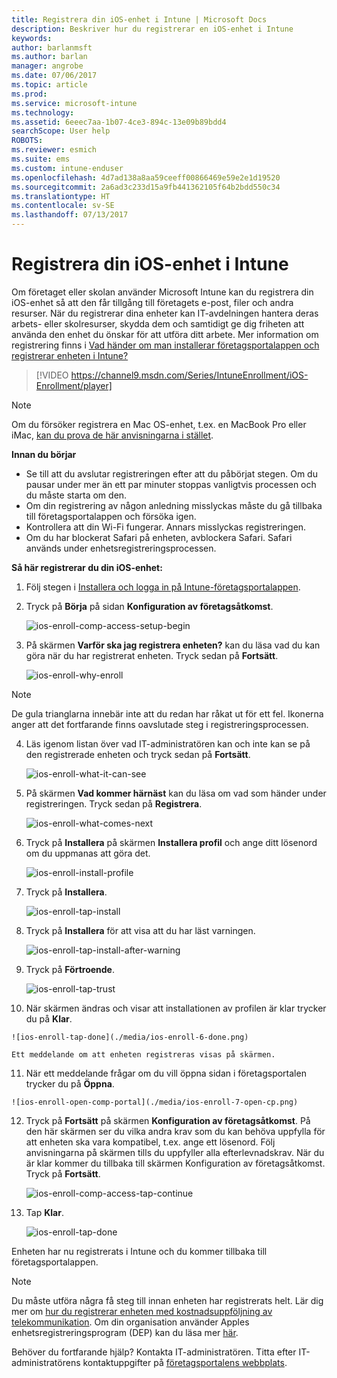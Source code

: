 ```yaml
---
title: Registrera din iOS-enhet i Intune | Microsoft Docs
description: Beskriver hur du registrerar en iOS-enhet i Intune
keywords: 
author: barlanmsft
ms.author: barlan
manager: angrobe
ms.date: 07/06/2017
ms.topic: article
ms.prod: 
ms.service: microsoft-intune
ms.technology: 
ms.assetid: 6eeec7aa-1b07-4ce3-894c-13e09b89bdd4
searchScope: User help
ROBOTS: 
ms.reviewer: esmich
ms.suite: ems
ms.custom: intune-enduser
ms.openlocfilehash: 4d7ad138a8aa59ceeff00866469e59e2e1d19520
ms.sourcegitcommit: 2a6ad3c233d15a9fb441362105f64b2bdd550c34
ms.translationtype: HT
ms.contentlocale: sv-SE
ms.lasthandoff: 07/13/2017
---
```

# <a name="enroll-your-ios-device-in-intune"></a>Registrera din iOS-enhet i Intune

Om företaget eller skolan använder Microsoft Intune kan du registrera din iOS-enhet så att den får tillgång till företagets e-post, filer och andra resurser. När du registrerar dina enheter kan IT-avdelningen hantera deras arbets- eller skolresurser, skydda dem och samtidigt ge dig friheten att använda den enhet du önskar för att utföra ditt arbete. Mer information om registrering finns i [Vad händer om man installerar företagsportalappen och registrerar enheten i Intune?](what-happens-if-you-install-the-company-portal-app-and-enroll-your-device-in-intune-ios.md)

> [!VIDEO https://channel9.msdn.com/Series/IntuneEnrollment/iOS-Enrollment/player]

> [!NOTE]
> Om du försöker registrera en Mac OS-enhet, t.ex. en MacBook Pro eller iMac, [kan du prova de här anvisningarna i stället](enroll-your-device-in-intune-macos.md).

**Innan du börjar**

- Se till att du avslutar registreringen efter att du påbörjat stegen. Om du pausar under mer än ett par minuter stoppas vanligtvis processen och du måste starta om den.
- Om din registrering av någon anledning misslyckas måste du gå tillbaka till företagsportalappen och försöka igen.
- Kontrollera att din Wi-Fi fungerar. Annars misslyckas registreringen.
- Om du har blockerat Safari på enheten, avblockera Safari. Safari används under enhetsregistreringsprocessen.


**Så här registrerar du din iOS-enhet:**

1.  Följ stegen i [Installera och logga in på Intune-företagsportalappen](install-and-sign-in-to-the-intune-company-portal-app-ios.md).

2. Tryck på **Börja** på sidan **Konfiguration av företagsåtkomst**.

    ![ios-enroll-comp-access-setup-begin](./media/ios-enroll-1a-comp-access-setup.png)

3. På skärmen **Varför ska jag registrera enheten?** kan du läsa vad du kan göra när du har registrerat enheten. Tryck sedan på **Fortsätt**.

    ![ios-enroll-why-enroll](./media/ios-enroll-1b-why-enroll.png)

  > [!NOTE]
  > De gula trianglarna innebär inte att du redan har råkat ut för ett fel. Ikonerna anger att det fortfarande finns oavslutade steg i registreringsprocessen.

4. Läs igenom listan över vad IT-administratören kan och inte kan se på den registrerade enheten och tryck sedan på **Fortsätt**.

    ![ios-enroll-what-it-can-see](./media/ios-enroll-1c-we-care-privacy.png)

5.  På skärmen **Vad kommer härnäst** kan du läsa om vad som händer under registreringen. Tryck sedan på **Registrera**.

    ![ios-enroll-what-comes-next](./media/ios-enroll-1d-what-comes-next.png)

6.  Tryck på **Installera** på skärmen **Installera profil** och ange ditt lösenord om du uppmanas att göra det.

    ![ios-enroll-install-profile](./media/ios-enroll-2-mgt-profile-install.png)

7.  Tryck på **Installera**.

    ![ios-enroll-tap-install](./media/ios-enroll-3-mgt-profile-install-2.png)    

8.  Tryck på **Installera** för att visa att du har läst varningen.

    ![ios-enroll-tap-install-after-warning](./media/ios-enroll-4-warning.png)

9.  Tryck på **Förtroende**.

    ![ios-enroll-tap-trust](./media/ios-enroll-5-trust.png)

10.  När skärmen ändras och visar att installationen av profilen är klar trycker du på **Klar**.

    ![ios-enroll-tap-done](./media/ios-enroll-6-done.png)

    Ett meddelande om att enheten registreras visas på skärmen.

11.  När ett meddelande frågar om du vill öppna sidan i företagsportalen trycker du på **Öppna**.

    ![ios-enroll-open-comp-portal](./media/ios-enroll-7-open-cp.png)

12. Tryck på **Fortsätt** på skärmen **Konfiguration av företagsåtkomst**. På den här skärmen ser du vilka andra krav som du kan behöva uppfylla för att enheten ska vara kompatibel, t.ex. ange ett lösenord. Följ anvisningarna på skärmen tills du uppfyller alla efterlevnadskrav. När du är klar kommer du tillbaka till skärmen Konfiguration av företagsåtkomst. Tryck på **Fortsätt**.

    ![ios-enroll-comp-access-tap-continue](./media/ios-enroll-8-comp-access-setup-compliance.png)

13. Tap **Klar**.

    ![ios-enroll-tap-done](./media/ios-enroll-9-comp-access-setup-complete.png)

Enheten har nu registrerats i Intune och du kommer tillbaka till företagsportalappen.

> [!Note]
> Du måste utföra några få steg till innan enheten har registrerats helt. Lär dig mer om [hur du registrerar enheten med kostnadsuppföljning av telekommunikation](enroll-your-device-with-telecom-expense-management-ios.md). Om din organisation använder Apples enhetsregistreringsprogram (DEP) kan du läsa mer [här](enroll-your-device-dep-ios.md).

Behöver du fortfarande hjälp? Kontakta IT-administratören. Titta efter IT-administratörens kontaktuppgifter på [företagsportalens webbplats](http://portal.manage.microsoft.com).
